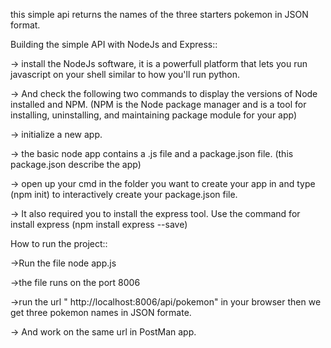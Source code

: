 this simple api returns the names of the three starters pokemon in JSON format.

Building the simple API with NodeJs and Express::

-> install the NodeJs software, it is a powerfull platform that lets you run javascript on your shell similar to how you'll run python.

-> And check the following two commands to display the versions of Node installed and NPM. (NPM is the Node package manager and is a tool for installing, uninstalling, and maintaining package module for your app)

-> initialize a new app.

-> the basic node app contains a .js file and a package.json file.
    (this package.json describe the app)

-> open up your cmd in the folder you want to create your app in and type (npm init) to interactively create your package.json file.

->  It also required you to install the express tool. Use the command for install express (npm install express --save)


How to run the project::

->Run the file node app.js

->the file runs on the port 8006

->run the url " http://localhost:8006/api/pokemon" in your browser then we get three pokemon names in JSON formate.

-> And work on the same url in PostMan app.
